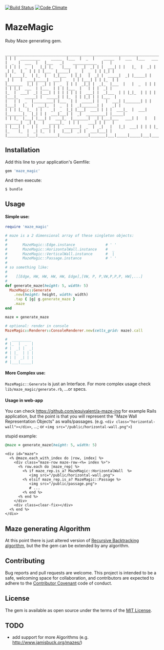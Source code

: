 [![Build Status](https://travis-ci.org/equivalent/maze_magic.svg)](https://travis-ci.org/equivalent/maze_magic)
[![Code Climate](https://codeclimate.com/github/equivalent/maze_magic/badges/gpa.svg)](https://codeclimate.com/github/equivalent/maze_magic)

# MazeMagic

Ruby Maze generating gem.

```
 _______________________________________________________________________________________________________________________ 
| | |  _________     _____  |___  |  _  |    _____  |  ___  |___   ___  |  _  |  ___  |   |___   _|    ___________  |   |
| | | |  _  |   |_| |_    |___  |  _|  _| | |  ___| | |   |_  |  _| |  _| |_  |_  | | | |___  |_____|  _  |  _  | | |_| |
| |_____|_  | |_  |   |_|___  | |_|   |  _| |  _____|  _| |_____| |  _| |   |  ___|_____|  ___|  _  | | |___| | | |_  | |
|_______  |_| |  _| | |  _  | | |  _|_| |  _|_  |___  |   |  _  | | |   | | |_|  ___  | |___  | | | |___  |   | | |  _| |
|_  |  ___|  _| |___| | | | | | | |  ___| |  _|___  | | |_|_  | | | | |___|_   _____| |  _____| | |_  | | |_| | | |___  |
|   | |  _  |_________| |___  | |  _____| |   |  ___| |_______| | | |___|   |_  |  ___|_  |  _  | |  _|_______| |    _| |
| | | |_  |_  | |    _|  _  |_| |___|  ___| | | |  ___|_  |  ___| |_______|_  |_| | |  ___|___| |  _|  _________| |_____|
| | |_  |___| |___| |  ___|_  |_______|  _| |___|___   ___| |   |   |  _______|  _| |_  |  _____|_  | | |    ___| | |   |
| |___| |   | |  ___| | |  _______|  _  |  _|   |   |_|  ___| | | | |_  |_    |_  |  _| |_  | |   |___|  _| |  ___|___| |
|_________|___|_________|_____________|_______|___|_____|_____|___|_________|_____|_________|___|_________|_____________|
```

## Installation

Add this line to your application's Gemfile:

```ruby
gem 'maze_magic'
```

And then execute:

    $ bundle

## Usage

#### Simple use:

```ruby
require 'maze_magic'

# maze is a 2 dimensional array of these singleton objects:
#
#       MazeMagic::Edge.instance              # ' '
#       MazeMagic::HorizontalWall.instance    #  _
#       MazeMagic::VerticalWall.instance      #  |
#       MazeMagic::Passage.instance           # ' '
#
# so something like:
#
#    [[Edge, HW, HW, HW, HW, Edge],[VW, P, P,VW,P,P,P, HW],...]
#
def generate_maze(height: 5, width: 5)
  MazeMagic::Generate
    .new(height: height, width: width)
    .tap { |g| g.generate_maze }
    .maze
end

maze = generate_maze

# optional: render in console
MazeMagic::Renderer::ConsoleRenderer.new(cells_grid: maze).call

#  _________ 
# |_  |  _  |
# |  _| |  _|
# | |_  | | |
# | |  _| | |
# |___|_____|

```

#### More Complex use:

`MazeMagic::Generate` is just an Interface. For more complex usage check
`lib/maze_magic/generate.rb`, ...or specs.

#### Usage in web-app

You can check https://github.com/equivalent/a-maze-ing for example Rails
application, but the point is that you will represent the "Maze Wall Representation
Objects" as walls/passages. (e.g. `<div class="horizontal-wall"></div>`, ...;
or `<img src="/public/horizontal-wall.png">`)

stupid example:

```ruby
@maze = generate_maze(height: 5, width: 5)
```

```erb
<div id="maze">
  <% @maze.each_with_index do |row, index| %>
    <div class="maze-row maze-row-<%= index %>">
      <% row.each do |maze_rep| %>
        <% if maze_rep.is_a? MazeMagic::HorizontalWall  %>
           <img src="/public/horizontal-wall.png">
        <% elsif maze_rep.is_a? MazeMagic::Passage %>
           <img src="/public/passage.png">
           # ...
        <% end %>
      <% end %>
    </div>
    <div class=clear-fix></div>
  <% end %>
</div>
```

## Maze generating Algorithm

At this point there is just altered version of [Recursive Backtracking
algorithm](http://weblog.jamisbuck.org/2010/12/27/maze-generation-recursive-backtracking),
but the the gem can be extended by any algorithm.


## Contributing

Bug reports and pull requests are welcome. This project is intended to be a safe, welcoming space for collaboration, and contributors are expected to adhere to the [Contributor Covenant](contributor-covenant.org) code of conduct.


## License

The gem is available as open source under the terms of the [MIT License](http://opensource.org/licenses/MIT).

## TODO

* add support for more Algorithms (e.g. http://www.jamisbuck.org/mazes/)
